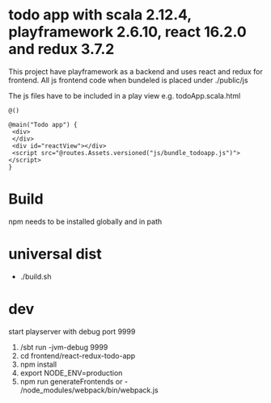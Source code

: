 todo app with scala 2.12.4, playframework 2.6.10, react 16.2.0 and redux 3.7.2
=
This project have playframework as a backend and uses react and redux for frontend.
All js frontend code when bundeled is placed under ./public/js

The js files have to be included in a play view e.g.
todoApp.scala.html
```
@()

@main("Todo app") {
 <div>
 </div>
 <div id="reactView"></div>
 <script src="@routes.Assets.versioned("js/bundle_todoapp.js")"></script>
} 
```
Build
== 
npm needs to be installed globally and in path

universal dist
===
- ./build.sh

dev
==
start playserver with debug port 9999
1. /sbt run -jvm-debug 9999
2. cd frontend/react-redux-todo-app
3. npm install
4. export NODE_ENV=production  
5. npm run generateFrontends or - /node_modules/webpack/bin/webpack.js
